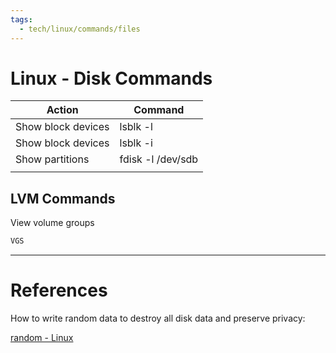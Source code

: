 ```yaml
---
tags:
  - tech/linux/commands/files
---
```


# Linux - Disk Commands

| Action             | Command           |
| ------------------ | ----------------- |
| Show block devices | lsblk -l          |
| Show block devices | lsblk -i          |
| Show partitions    | fdisk -l /dev/sdb |
|                    |                   |

## LVM Commands

View volume groups

```bash
VGS
```

---

# References

How to write random data to destroy all disk data and preserve privacy:

[random - Linux](random%20-%20Linux.md)